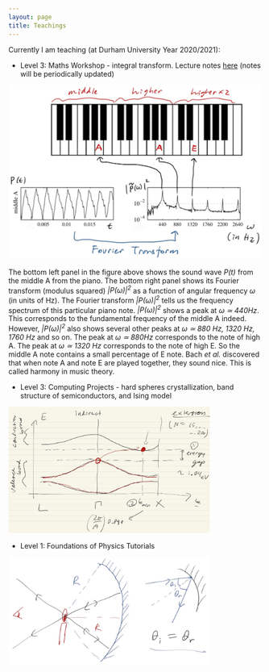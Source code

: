 ```yaml
---
layout: page
title: Teachings
---
```


Currently I am teaching (at Durham University Year 2020/2021):

- Level 3: Maths Workshop - integral transform. Lecture notes [here] (notes will be periodically updated)

<img src="https://raw.githubusercontent.com/elsentjhung/elsentjhung.github.io/master/_figures/piano.jpg" alt="drawing" width="600"/>

The bottom left panel in the figure above shows the sound wave _P(t)_ from the middle A from the piano. 
The bottom right panel shows its Fourier transform (modulus squared)  _|P(ω)|<sup>2</sup>_ as a function of angular frequency _ω_ (in units of Hz). 
The Fourier transform  _|P(ω)|<sup>2</sup>_ tells us the frequency spectrum of this particular piano note. 
_|P(ω)|<sup>2</sup>_ shows a peak at _ω ≃ 440Hz_. 
This corresponds to the fundamental frequency of the middle A indeed. 
However, _|P(ω)|<sup>2</sup>_ also shows several other peaks at _ω ≃ 880 Hz, 1320 Hz, 1760 Hz_ and so
on. 
The peak at _ω ≃ 880Hz_ corresponds to the note of high A. 
The peak at _ω ≃ 1320 Hz_ corresponds to the note of high E. 
So the middle A note contains a small percentage of E note. 
Bach _et al._ discovered that when note A and note E are played together, they sound nice. 
This is called harmony in music theory.

- Level 3: Computing Projects - hard spheres crystallization, band structure of semiconductors, and Ising model

<img src="https://raw.githubusercontent.com/elsentjhung/elsentjhung.github.io/master/_figures/energy-band.jpg" alt="drawing" width="400"/>

- Level 1: Foundations of Physics Tutorials

<img src="https://raw.githubusercontent.com/elsentjhung/elsentjhung.github.io/master/_figures/optics.jpg" alt="drawing" width="400"/>

[here]: https://raw.githubusercontent.com/elsentjhung/elsentjhung.github.io/master/_files/integral-transform.pdf
